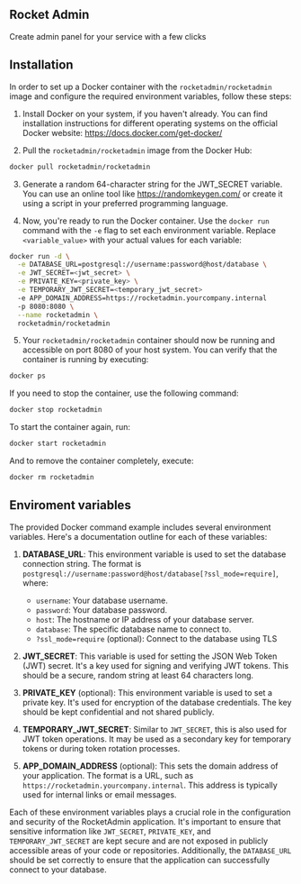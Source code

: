 ## Rocket Admin

Create admin panel for your service with a few clicks

## Installation

In order to set up a Docker container with the `rocketadmin/rocketadmin` image and configure the required environment variables, follow these steps:

1. Install Docker on your system, if you haven't already. You can find installation instructions for different operating systems on the official Docker website: https://docs.docker.com/get-docker/

2. Pull the `rocketadmin/rocketadmin` image from the Docker Hub:

```bash
docker pull rocketadmin/rocketadmin
```

3. Generate a random 64-character string for the JWT_SECRET variable. You can use an online tool like https://randomkeygen.com/ or create it using a script in your preferred programming language.

4. Now, you're ready to run the Docker container. Use the `docker run` command with the `-e` flag to set each environment variable. Replace `<variable_value>` with your actual values for each variable:

```bash
docker run -d \
  -e DATABASE_URL=postgresql://username:password@host/database \
  -e JWT_SECRET=<jwt_secret> \
  -e PRIVATE_KEY=<private_key> \
  -e TEMPORARY_JWT_SECRET=<temporary_jwt_secret>
  -e APP_DOMAIN_ADDRESS=https://rocketadmin.yourcompany.internal
  -p 8080:8080 \
  --name rocketadmin \
  rocketadmin/rocketadmin
```

5. Your `rocketadmin/rocketadmin` container should now be running and accessible on port 8080 of your host system. You can verify that the container is running by executing:

```bash
docker ps
```

If you need to stop the container, use the following command:

```bash
docker stop rocketadmin
```

To start the container again, run:

```bash
docker start rocketadmin
```

And to remove the container completely, execute:

```bash
docker rm rocketadmin
```

## Enviroment variables

The provided Docker command example includes several environment variables. Here's a documentation outline for each of these variables:

1. **DATABASE_URL**: This environment variable is used to set the database connection string. The format is `postgresql://username:password@host/database[?ssl_mode=require]`, where:
   - `username`: Your database username.
   - `password`: Your database password.
   - `host`: The hostname or IP address of your database server.
   - `database`: The specific database name to connect to.
   - `?ssl_mode=require` (optional): Connect to the database using TLS

2. **JWT_SECRET**: This variable is used for setting the JSON Web Token (JWT) secret. It's a key used for signing and verifying JWT tokens. This should be a secure, random string at least 64 characters long.

3. **PRIVATE_KEY** (optional): This environment variable is used to set a private key. It's used for encryption of the database credentials. The key should be kept confidential and not shared publicly.

4. **TEMPORARY_JWT_SECRET**: Similar to `JWT_SECRET`, this is also used for JWT token operations. It may be used as a secondary key for temporary tokens or during token rotation processes.

5. **APP_DOMAIN_ADDRESS** (optional): This sets the domain address of your application. The format is a URL, such as `https://rocketadmin.yourcompany.internal`. This address is typically used for internal links or email messages.

Each of these environment variables plays a crucial role in the configuration and security of the RocketAdmin application. It's important to ensure that sensitive information like `JWT_SECRET`, `PRIVATE_KEY`, and `TEMPORARY_JWT_SECRET` are kept secure and are not exposed in publicly accessible areas of your code or repositories. Additionally, the `DATABASE_URL` should be set correctly to ensure that the application can successfully connect to your database.
